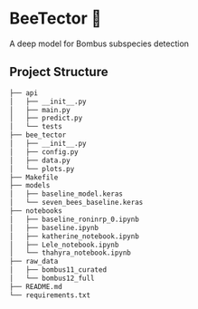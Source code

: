 # BeeTector 🐝

A deep model for Bombus subspecies detection

## Project Structure

```bash
├── api
│   ├── __init__.py
│   ├── main.py
│   ├── predict.py
│   └── tests
├── bee_tector
│   ├── __init__.py
│   ├── config.py
│   ├── data.py
│   └── plots.py
├── Makefile
├── models
│   ├── baseline_model.keras
│   └── seven_bees_baseline.keras
├── notebooks
│   ├── baseline_roninrp_0.ipynb
│   ├── baseline.ipynb
│   ├── katherine_notebook.ipynb
│   ├── Lele_notebook.ipynb
│   └── thahyra_notebook.ipynb
├── raw_data
│   ├── bombus11_curated
│   └── bombus12_full
├── README.md
└── requirements.txt
